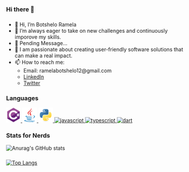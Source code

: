 ### Hi there 👋

###
- 👋 Hi, I’m Botshelo Ramela
- 👀 I’m always eager to take on new challenges and continuously imporove my skills.
- 🌱 Pending Message... 
- 💞️ I am passionate about creating user-friendly software solutions that can make a real impact.
- 📫 How to reach me:
  <ul>
  <li>Email: ramelabotshelo12@gmail.com</li>
  <li><a href="https://www.linkedin.com/in/botshelo-ramela/" target="_blank">LinkedIn</a></li>
  <li><a href="https://twitter.com/BotsheloRamela3" target="_blank">Twitter</a></li>
  </ul>
###

### Languages
<p align="left"> <a href="https://www.w3schools.com/cs/" target="_blank" rel="noreferrer">
<img src="https://raw.githubusercontent.com/devicons/devicon/master/icons/csharp/csharp-original.svg" alt="csharp" width="40" height="40"/> </a> <a href="https://www.java.com" target="_blank" rel="noreferrer"> <img src="https://raw.githubusercontent.com/devicons/devicon/master/icons/java/java-original.svg" alt="java" width="40" height="40"/> </a> <a href="https://www.python.org" target="_blank" rel="noreferrer"> <img src="https://raw.githubusercontent.com/devicons/devicon/master/icons/python/python-original.svg" alt="python" width="40" height="40"/> </a> <a href="https://www.javascript.com/" target="_blank" rel="noreferrer"> <img src="https://upload.wikimedia.org/wikipedia/commons/6/6a/JavaScript-logo.png" alt="javascript" width="40" height="40"/> </a> </a> <a href="https://www.typescriptlang.org/" target="_blank" rel="noreferrer"> <img src="https://upload.wikimedia.org/wikipedia/commons/thumb/4/4c/Typescript_logo_2020.svg/1200px-Typescript_logo_2020.svg.png" alt="typescript" width="40" height="40"/> </a> </a> <a href=https://dart.dev/" target="_blank" rel="noreferrer"> <img src="https://upload.wikimedia.org/wikipedia/commons/c/c6/Dart_logo.png" alt="dart" width="40" height="40"/> </a></p>


### Stats for Nerds

![Anurag's GitHub stats](https://github-readme-stats.vercel.app/api?username=BotsheloRamela&count_private=true&theme=radical&show_icons=true)
###
[![Top Langs](https://github-readme-stats.vercel.app/api/top-langs/?username=BotsheloRamela&layout=compact)](https://github.com/anuraghazra/github-readme-stats)
